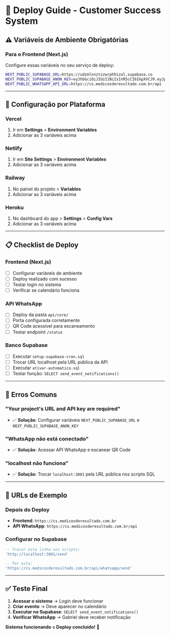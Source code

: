 # 🚀 Deploy Guide - Customer Success System

## ⚠️ Variáveis de Ambiente Obrigatórias

### **Para o Frontend (Next.js)**

Configure essas variáveis no seu serviço de deploy:

```bash
NEXT_PUBLIC_SUPABASE_URL=https://udzmlnnztzzwrphhizol.supabase.co
NEXT_PUBLIC_SUPABASE_ANON_KEY=eyJhbGciOiJIUzI1NiIsInR5cCI6IkpXVCJ9.eyJpc3MiOiJzdXBhYmFzZSIsInJlZiI6InVkem1sbm56dHp6d3JwaGhpem9sIiwicm9sZSI6ImFub24iLCJpYXQiOjE3NTc0MjkwNzYsImV4cCI6MjA3MzAwNTA3Nn0.KjihWHrNYxDO5ZZKpa8UYPAhw9HIU11yvAvvsNaiPZU
NEXT_PUBLIC_WHATSAPP_API_URL=https://cs.medicosderesultado.com.br/api
```

---

## 🔧 **Configuração por Plataforma**

### **Vercel**
1. Ir em **Settings** > **Environment Variables**
2. Adicionar as 3 variáveis acima

### **Netlify**
1. Ir em **Site Settings** > **Environment Variables**
2. Adicionar as 3 variáveis acima

### **Railway**
1. No painel do projeto > **Variables**
2. Adicionar as 3 variáveis acima

### **Heroku**
1. No dashboard do app > **Settings** > **Config Vars**
2. Adicionar as 3 variáveis acima

---

## 📋 **Checklist de Deploy**

### **Frontend (Next.js)**
- [ ] Configurar variáveis de ambiente
- [ ] Deploy realizado com sucesso
- [ ] Testar login no sistema
- [ ] Verificar se calendário funciona

### **API WhatsApp**
- [ ] Deploy da pasta `api/core/`
- [ ] Porta configurada corretamente
- [ ] QR Code acessível para escaneamento
- [ ] Testar endpoint `/status`

### **Banco Supabase**
- [ ] Executar `setup-supabase-cron.sql`
- [ ] Trocar URL localhost pela URL pública da API
- [ ] Executar `ativar-automatico.sql`
- [ ] Testar função: `SELECT send_event_notifications()`

---

## 🚨 **Erros Comuns**

### **"Your project's URL and API key are required"**
- ✅ **Solução**: Configurar variáveis `NEXT_PUBLIC_SUPABASE_URL` e `NEXT_PUBLIC_SUPABASE_ANON_KEY`

### **"WhatsApp não está conectado"**
- ✅ **Solução**: Acessar API WhatsApp e escanear QR Code

### **"localhost não funciona"**
- ✅ **Solução**: Trocar `localhost:3001` pela URL pública nos scripts SQL

---

## 📱 **URLs de Exemplo**

### **Depois do Deploy**
- **Frontend**: `https://cs.medicosderesultado.com.br`
- **API WhatsApp**: `https://cs.medicosderesultado.com.br/api`

### **Configurar no Supabase**
```sql
-- Trocar esta linha nos scripts:
'http://localhost:3001/send'

-- Por esta:
'https://cs.medicosderesultado.com.br/api/whatsapp/send'
```

---

## ✅ **Teste Final**

1. **Acessar o sistema** → Login deve funcionar
2. **Criar evento** → Deve aparecer no calendário
3. **Executar no Supabase**: `SELECT send_event_notifications()`
4. **Verificar WhatsApp** → Gabriel deve receber notificação

**Sistema funcionando = Deploy concluído!** 🎉